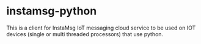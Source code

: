 # instamsg-python
This is a client for InstaMsg IoT messaging cloud service to be used on IOT devices (single or multi threaded processors) that use python.
